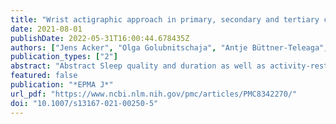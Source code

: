 ```yaml
---
title: "Wrist actigraphic approach in primary, secondary and tertiary care based on the principles of predictive, preventive and personalised (3P) medicine"
date: 2021-08-01
publishDate: 2022-05-31T16:00:44.678435Z
authors: ["Jens Acker", "Olga Golubnitschaja", "Antje Büttner-Teleaga", "Kneginja Richter"]
publication_types: ["2"]
abstract: "Abstract Sleep quality and duration as well as activity-rest-cycles at individual level are crucial for maintaining physical and mental health. Although several methods do exist to monitor these parameters, optimal approaches are still under consideration and technological development. Wrist actigraphy is a non-invasive electro-physical method validated in the field of chronobiology to record movements and to allow for monitoring human activity-rest-cycles. Based on the continuous recording of motor activity and light exposure, actigraphy provides valuable information about the quality and quantity of the sleep–wake rhythm and about the amount of motor activity at day and night that is highly relevant for predicting a potential disease and its targeted prevention as well as personalisation of medical services provided to individuals in suboptimal health conditions and patients. Being generally used in the field of sleep medicine, actigraphy demonstrates a great potential to be successfully implemented in primary, secondary and tertiary care, psychiatry, oncology, and intensive care, military and sports medicines as well as epidemiological monitoring of behavioural habits as well as well-being medical support, amongst others.  Prediction of disease development and individual outcomes Activity-rest-cycles have been demonstrated to be an important predictor for many diseases including but not restricted to the development of metabolic, psychiatric and malignant pathologies. Moreover, activity-rest-cycles directly impact individual outcomes in corresponding patient cohorts.  Targeted prevention Data acquired by actigraphy are instrumental for the evidence-based targeted prevention by analysing individualised patient profiles including light exposure, sleep duration and quality, activity-rest-cycles, intensity and structure of motion pattern.  Personalised therapy Wrist actigraphic approach is increasingly used in clinical care. Personalised measurements of sedation/agitation rhythms are useful for ICU patients, for evaluation of motor fatigue in oncologic patients, for an individual enhancement of performance in military and sport medicine. In the framework of personalised therapy intervention, patients can be encouraged to optimise their behavioural habits improving recovery and activity patterns. This opens excellent perspectives for the sleep-inducing medication and stimulants replacement as well as for increasing the role of participatory medicine by visualising and encouraging optimal behavioural patterns of the individual."
featured: false
publication: "*EPMA J*"
url_pdf: "https://www.ncbi.nlm.nih.gov/pmc/articles/PMC8342270/"
doi: "10.1007/s13167-021-00250-5"
---
```


